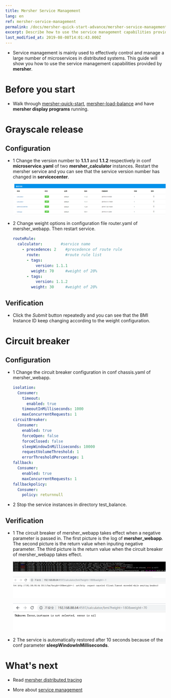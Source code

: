 ```yaml
---
title: Mersher Service Management
lang: en
ref: mersher-service-management
permalink: /docs/mersher-quick-start-advance/mersher-service-management/
excerpt: Describe how to use the service management capabilities provided by mersher
last_modified_at: 2019-08-08T14:01:43.000Z
---
```


- Service management is mainly used to effectively control and manage a large number of microservices in distributed systems. This guide will show you how to use the service management capabilities provided by **mersher**.

# Before you start

- Walk through [mersher-quick-start](/docs/mersher-quick-start/), [mersher-load-balance](/docs/quick-start-advance/load-balance/) and have **mersher display programs** running.

# Grayscale release

## Configuration

- 1 Change the version number to **1.1.1** and **1.1.2** respectively in conf **microservice.yaml** of two **mersher_calculator** instances. Restart the mersher service and you can see that the service version number has changed in **servicecenter**.

  ![mersher-ser-manage-ver](/assets/images/mersher/mersher-ser-manage-ver.png)

- 2 Change weight options in configuration file router.yaml of mersher_webapp. Then restart service.

  ```yaml
  routeRule:
    calculator:        #service name
      - precedence: 2    #precedence of route rule
        route:           #route rule list
        - tags:
            version: 1.1.1
          weight: 70     #weight of 20%
        - tags:
            version: 1.1.2
          weight: 30     #weight of 20%
  ```

## Verification

- Click the _Submit_ button repeatedly and you can see that the BMI Instance ID keep changing according to the weight configuration.

# Circuit breaker

## Configuration

- 1 Change the circuit breaker configuration in conf chassis.yaml of mersher_webapp.

  ```yaml
  isolation:
    Consumer:
      timeout:
        enabled: true
      timeoutInMilliseconds: 1000            
      maxConcurrentRequests: 1
  circuitBreaker:
    Consumer:
      enabled: true
      forceOpen: false
      forceClosed: false
      sleepWindowInMilliseconds: 10000    
      requestVolumeThreshold: 1          
      errorThresholdPercentage: 1
  fallback:
    Consumer:
      enabled: true
      maxConcurrentRequests: 1
  fallbackpolicy:
    Consumer:
      policy: returnnull
  ```

- 2 Stop the service instances in directory test_balance.

## Verification

- 1 The circuit breaker of mersher_webapp takes effect when a negative parameter is passed in. The first picture is the log of **mersher_webapp**. The second picture is the return value when inputing negative parameter. The third picture is the return value when the circuit breaker of mersher_webapp takes effect.

  ![mersher-circuitbreaker](/assets/images/mersher/mersher-circuitbreaker.png)

  ![mersher-circuitbreaker-ret](/assets/images/mersher/mersher-circuitbreaker-ret.png)

  ![mersher-circuitbreaker-ret-nil](/assets/images/mersher/mersher-circuitbreaker-ret-nil.png)

- 2 The service is automatically restored after 10 seconds because of the conf parameter **sleepWindowInMilliseconds**.

# What's next

- Read [mersher distributed tracing](/docs/mersher-quick-start-advance/mersher-distributed-tracing/)

- More about [service management](/users/service-configurations/)
